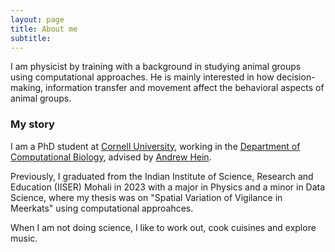 ```yaml
---
layout: page
title: About me
subtitle: 
---
```


I am physicist by training with a background in studying animal groups using computational approaches. He is mainly interested in how decision-making, information transfer and movement affect the behavioral aspects of animal groups.

### My story


I am a PhD student at [Cornell University](https://www.cornell.edu/), working in the [Department of Computational Biology](https://cals.cornell.edu/computational-biology), advised by [Andrew Hein](https://cals.cornell.edu/andrew-hein). 



Previously, I graduated from the Indian Institute of Science, Research and Education (IISER) Mohali in 2023 with a major in Physics and a minor in Data Science, where my thesis was on "Spatial Variation of Vigilance in Meerkats" using computational approahces. 

When I am not doing science, I like to work out, cook cuisines and explore music.